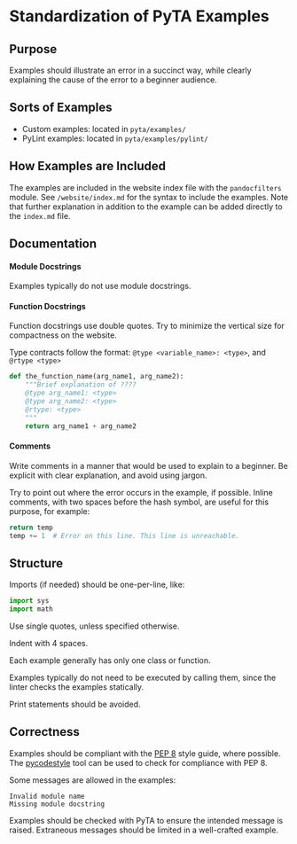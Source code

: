# Standardization of PyTA Examples


## Purpose

Examples should illustrate an error in a succinct way, while clearly explaining
the cause of the error to a beginner audience.


## Sorts of Examples

* Custom examples: located in `pyta/examples/`
* PyLint examples: located in `pyta/examples/pylint/`


## How Examples are Included

The examples are included in the website index file with the `pandocfilters`
module. See `/website/index.md` for the syntax to include the examples. Note
that further explanation in addition to the example can be added directly to
the `index.md` file.


## Documentation


#### Module Docstrings

Examples typically do not use module docstrings.


#### Function Docstrings

Function docstrings use double quotes. Try to minimize the vertical size for
compactness on the website.

Type contracts follow the format: `@type <variable_name>: <type>`, and 
`@rtype <type>`

```python
def the_function_name(arg_name1, arg_name2):
    """Brief explanation of ????
    @type arg_name1: <type>
    @type arg_name2: <type>
    @rtype: <type>
    """
    return arg_name1 + arg_name2
```


#### Comments

Write comments in a manner that would be used to explain to a beginner. Be 
explicit with clear explanation, and avoid using jargon.

Try to point out where the error occurs in the example, if possible. Inline
comments, with two spaces before the hash symbol, are useful for this purpose, for
example:

```python
return temp
temp += 1  # Error on this line. This line is unreachable.
```


## Structure

Imports (if needed) should be one-per-line, like:

```python
import sys
import math
```

Use single quotes, unless specified otherwise.

Indent with 4 spaces.

Each example generally has only one class or function.

Examples typically do not need to be executed by calling them, since the
linter checks the examples statically.

Print statements should be avoided.


## Correctness

Examples should be compliant with the [PEP 8](https://www.python.org/dev/peps/pep-0008/) style guide, where possible. The [pycodestyle](https://github.com/PyCQA/pycodestyle) tool can be used to check for compliance with PEP 8.

Some messages are allowed in the examples:

```
Invalid module name
Missing module docstring
```

Examples should be checked with PyTA to ensure the intended message is raised. Extraneous messages should be limited in a well-crafted example.
